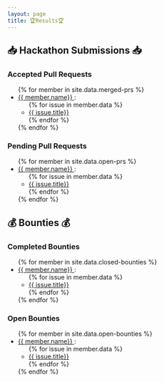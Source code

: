 ```yaml
---
layout: page
title: 🏆Results🏆
---
```


## 📥 Hackathon Submissions 📥
### Accepted Pull Requests
<ul>
{% for member in site.data.merged-prs %}
  <li>
    <a href="https://github.com/{{ member.name}}">
      {{ member.name}}
    </a> :
    <ul>
    {% for issue in member.data %}
      <li>
        <a href="https://github.com/{{ member.name}}/issues/{{issue.number}}">
      {{ issue.title}} </a>
      </li>
      {% endfor %}
    </ul>
  </li>
{% endfor %}
</ul>

### Pending Pull Requests
<ul>
{% for member in site.data.open-prs %}
  <li>
    <a href="https://github.com/{{ member.name}}">
      {{ member.name}}
    </a> :
    <ul>
    {% for issue in member.data %}
      <li>
        <a href="https://github.com/{{ member.name}}/issues/{{issue.number}}">
      {{ issue.title}} </a>
      </li>
      {% endfor %}
    </ul>
  </li>
{% endfor %}
</ul>

## 💰 Bounties 💰
### Completed Bounties
<ul>
{% for member in site.data.closed-bounties %}
  <li>
    <a href="https://github.com/{{ member.name}}">
      {{ member.name}}
    </a> :
    <ul>
    {% for issue in member.data %}
      <li>
        <a href="https://github.com/{{ member.name}}/issues/{{issue.number}}">
      {{ issue.title}} </a>
      </li>
      {% endfor %}
    </ul>
  </li>
{% endfor %}
</ul>

### Open Bounties
<ul>
{% for member in site.data.open-bounties %}
  <li>
    <a href="https://github.com/{{ member.name}}">
      {{ member.name}}
    </a> :
    <ul>
    {% for issue in member.data %}
      <li>
        <a href="https://github.com/{{ member.name}}/issues/{{issue.number}}">
      {{ issue.title}} </a>
      </li>
      {% endfor %}
    </ul>
  </li>
{% endfor %}
</ul>